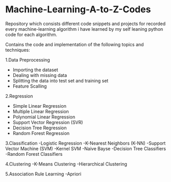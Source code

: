 # Machine-Learning-A-to-Z-Codes
Repository which consists different code snippets and projects for recorded every machine-learning algorithm i have learned by my self leaning python code for each algorithm.

Contains the code and implementation of the following topics and techniques:

1.Data Preprocessing
- Importing the dataset
- Dealing with missing data
- Splitting the data into test set and training set
- Feature Scalling

2.Regression
- Simple Linear Regression
- Multiple Linear Regression
- Polynomial Linear Regression
- Support Vector Regression (SVR)
- Decision Tree Regression
- Random Forest Regression

3.Classification
-Logistic Regression
-K-Nearest Neighbors (K-NN)
-Support Vector Machine (SVM)
-Kernel SVM
-Naive Bayse
-Decision Tree Classifiers
-Random Forest Classifiers

4.Clustering
-K-Means Clustering
-Hierarchical Clustering

5.Association Rule Learning
-Apriori
